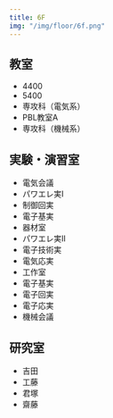 ```yaml
---
title: 6F
img: "/img/floor/6f.png"
---
```


## 教室
* 4400
* 5400
* 専攻科（電気系）
* PBL教室A
* 専攻科（機械系）

## 実験・演習室
* 電気会議
* パワエレ実Ⅰ
* 制御回実
* 電子基実
* 器材室
* パワエレ実Ⅱ
* 電子技術実
* 電気応実
* 工作室
* 電子基実
* 電子回実
* 電子応実
* 機械会議

## 研究室
* 吉田
* 工藤
* 君塚
* 齋藤
